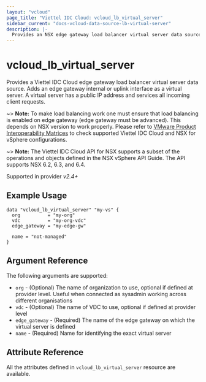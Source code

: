 ```yaml
---
layout: "vcloud"
page_title: "Viettel IDC Cloud: vcloud_lb_virtual_server"
sidebar_current: "docs-vcloud-data-source-lb-virtual-server"
description: |-
  Provides an NSX edge gateway load balancer virtual server data source.
---
```


# vcloud\_lb\_virtual\_server

Provides a Viettel IDC Cloud edge gateway load balancer virtual server data source. Adds an edge gateway
internal or uplink interface as a virtual server. A virtual server has a public IP address and services all incoming client requests. 

~> **Note:** To make load balancing work one must ensure that load balancing is enabled on edge gateway (edge gateway must be advanced).
This depends on NSX version to work properly. Please refer to [VMware Product Interoperability Matrices](https://www.vmware.com/resources/compatibility/sim/interop_matrix.php#interop&29=&93=) 
to check supported Viettel IDC Cloud and NSX for vSphere configurations.

~> **Note:** The Viettel IDC Cloud API for NSX supports a subset of the operations and objects defined in the NSX vSphere 
API Guide. The API supports NSX 6.2, 6.3, and 6.4.

Supported in provider *v2.4+*

## Example Usage

```hcl
data "vcloud_lb_virtual_server" "my-vs" {
  org          = "my-org"
  vdc          = "my-org-vdc"
  edge_gateway = "my-edge-gw"

  name = "not-managed"
}
```

## Argument Reference

The following arguments are supported:

* `org` - (Optional) The name of organization to use, optional if defined at provider level. Useful when connected as sysadmin working across different organisations
* `vdc` - (Optional) The name of VDC to use, optional if defined at provider level
* `edge_gateway` - (Required) The name of the edge gateway on which the virtual server is defined
* `name` - (Required) Name for identifying the exact virtual server

## Attribute Reference

All the attributes defined in `vcloud_lb_virtual_server` resource are available.

